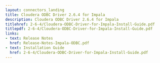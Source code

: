 ```yaml
---
layout: connectors_landing
title: Cloudera ODBC Driver 2.6.4 for Impala
description: Cloudera ODBC Driver 2.6.4 for Impala
titlehref: 2-6-4/Cloudera-ODBC-Driver-for-Impala-Install-Guide.pdf
titlepdf: 2-6-4/Cloudera-ODBC-Driver-for-Impala-Install-Guide.pdf
links:
- text: Release Notes
  href: Release-Notes-Impala-ODBC.pdf
- text: Installation Guide
  href: 2-6-4/Cloudera-ODBC-Driver-for-Impala-Install-Guide.pdf
---
```

